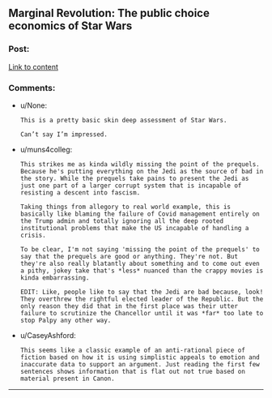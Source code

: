 ## Marginal Revolution: The public choice economics of Star Wars

### Post:

[Link to content](https://marginalrevolution.com/marginalrevolution/2005/05/the_public_choi-2.html)

### Comments:

- u/None:
  ```
  This is a pretty basic skin deep assessment of Star Wars. 

  Can’t say I’m impressed.
  ```

- u/muns4colleg:
  ```
  This strikes me as kinda wildly missing the point of the prequels. Because he's putting everything on the Jedi as the source of bad in the story. While the prequels take pains to present the Jedi as just one part of a larger corrupt system that is incapable of resisting a descent into fascism.

  Taking things from allegory to real world example, this is basically like blaming the failure of Covid management entirely on the Trump admin and totally ignoring all the deep rooted institutional problems that make the US incapable of handling a crisis.

  To be clear, I'm not saying 'missing the point of the prequels' to say that the prequels are good or anything. They're not. But they're also really blatantly about something and to come out even a pithy, jokey take that's *less* nuanced than the crappy movies is kinda embarrassing.

  EDIT: Like, people like to say that the Jedi are bad because, look! They overthrew the rightful elected leader of the Republic. But the only reason they did that in the first place was their utter failure to scrutinize the Chancellor until it was *far* too late to stop Palpy any other way.
  ```

- u/CaseyAshford:
  ```
  This seems like a classic example of an anti-rational piece of fiction based on how it is using simplistic appeals to emotion and inaccurate data to support an argument. Just reading the first few sentences shows information that is flat out not true based on material present in Canon.
  ```

---

